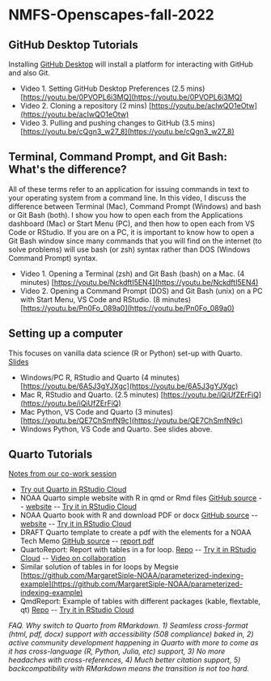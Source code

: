 # NMFS-Openscapes-fall-2022

## GitHub Desktop Tutorials

Installing [GitHub Desktop](https://desktop.github.com/) will install a platform for interacting with GitHub and also Git.

* Video 1. Setting GitHub Desktop Preferences  (2.5 mins) [https://youtu.be/0PVOPL6i3MQ](https://youtu.be/0PVOPL6i3MQ)
* Video 2. Cloning a repository (2 mins) [https://youtu.be/acIwQO1eOtw](https://youtu.be/acIwQO1eOtw)
* Video 3. Pulling and pushing changes to GitHub  (3.5 mins)  [https://youtu.be/cQgn3_w27_8](https://youtu.be/cQgn3_w27_8)

## Terminal, Command Prompt, and Git Bash: What's the difference?

All of these terms refer to an application for issuing commands in text to your operating system from a command line. In this video, I discuss the difference between Terminal (Mac), Command Prompt (Windows) and bash or Git Bash (both). I show you how to open each from the Applications dashboard (Mac) or Start Menu (PC), and then how to open each from VS Code or RStudio. If you are on a PC, it is important to know how to open a Git Bash window since many commands that you will find on the internet (to solve problems) will use bash (or zsh) syntax rather than DOS (Windows Command Prompt) syntax.

* Video 1. Opening a Terminal (zsh) and Git Bash (bash) on a Mac. (4 minutes) [https://youtu.be/NckdftI5EN4](https://youtu.be/NckdftI5EN4)
* Video 2. Opening a Command Prompt (DOS) and Git Bash (unix) on a PC with Start Menu, VS Code and RStudio. (8 minutes) [https://youtu.be/Pn0Fo_089a0](https://youtu.be/Pn0Fo_089a0)

## Setting up a computer

This focuses on vanilla data science (R or Python) set-up with Quarto. [Slides](https://docs.google.com/presentation/d/1etefazCaRr971rdUSFUA99sIp6YNrQxQR1UsUohabd0/edit?usp=sharing)

* Windows/PC R, RStudio and Quarto  (4 minutes) [https://youtu.be/6A5J3gYJXgc](https://youtu.be/6A5J3gYJXgc)
* Mac R, RStudio and Quarto. (2.5 minutes) [https://youtu.be/iQiUfZErFiQ](https://youtu.be/iQiUfZErFiQ)
* Mac Python, VS Code and Quarto (3 minutes) [https://youtu.be/QE7ChSmfN9c](https://youtu.be/QE7ChSmfN9c)
* Windows Python, VS Code and Quarto. See slides above.

## Quarto Tutorials

[Notes from our co-work session](https://docs.google.com/document/d/1OAt4_b10BlWWcm64OrE1DCbwzXAfa4N0dIAbwbESLA0/edit#bookmark=id.qxzz5bwkx2w)

* [Try out Quarto in RStudio Cloud](https://rstudio.cloud/content/4917392)
* NOAA Quarto simple website with R in qmd or Rmd files [GitHub source](https://github.com/nmfs-opensci/NOAA-quarto-simple) -- [website](https://nmfs-opensci.github.io/NOAA-quarto-simple/) -- [Try it in RStudio Cloud](https://rstudio.cloud/content/4771757)
* NOAA Quarto book with R and download PDF or docx [GitHub source](https://github.com/nmfs-opensci/NOAA-quarto-book) -- [website](https://nmfs-opensci.github.io/NOAA-quarto-book/) -- [Try it in RStudio Cloud](https://rstudio.cloud/content/4838825)
* DRAFT Quarto template to create a pdf with the elements for a NOAA Tech Memo [GitHub source](https://github.com/nmfs-opensci/NOAA-tech-memo-template) -- [report pdf](https://nmfs-opensci.github.io/NOAA-tech-memo-template/An-example-report.pdf)
* QuartoReport: Report with tables in a for loop. [Repo](https://github.com/nmfs-opensci/QuartoReport) -- [Try it in RStudio Cloud](https://rstudio.cloud/content/4925654) -- [Video on collaboration](https://youtu.be/WvKw1OQIpMk)
* Similar solution of tables in for loops by Megsie [https://github.com/MargaretSiple-NOAA/parameterized-indexing-example](https://github.com/MargaretSiple-NOAA/parameterized-indexing-example)
* QmdReport: Example of tables with different packages (kable, flextable, qt)  [Repo](https://github.com/RVerse-Tutorials/QmdReport) -- [Try it in RStudio Cloud](https://rstudio.cloud/content/4308300)

*FAQ. Why switch to Quarto from RMarkdown. 1) Seamless cross-format (html, pdf, docx) support with accessibility (508 compliance) baked in, 2) active community development happening in Quarto with more to come as it has cross-language (R, Python, Julia, etc) support, 3) No more headaches with cross-references, 4) Much better citation support, 5) backcompatibility with RMarkdown means the transition is not too hard.*


